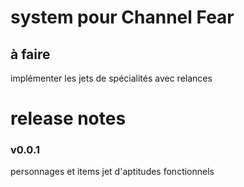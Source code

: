 # system pour Channel Fear

## à faire

implémenter les jets de spécialités avec relances

# release notes

### v0.0.1

personnages et items
jet d'aptitudes fonctionnels
